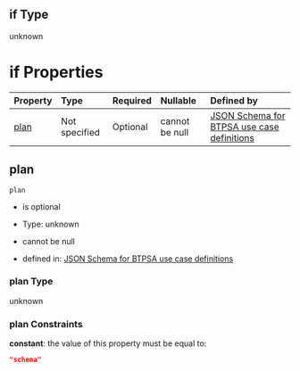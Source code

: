## if Type

unknown

# if Properties

| Property      | Type          | Required | Nullable       | Defined by                                                                                                                                                                                                                                  |
| :------------ | :------------ | :------- | :------------- | :------------------------------------------------------------------------------------------------------------------------------------------------------------------------------------------------------------------------------------------ |
| [plan](#plan) | Not specified | Optional | cannot be null | [JSON Schema for BTPSA use case definitions](btpsa-usecase-properties-services-items-allof-1-then-allof-42-then-allof-2-if-properties-plan.md "undefined#/properties/services/items/allOf/1/then/allOf/42/then/allOf/2/if/properties/plan") |

## plan



`plan`

*   is optional

*   Type: unknown

*   cannot be null

*   defined in: [JSON Schema for BTPSA use case definitions](btpsa-usecase-properties-services-items-allof-1-then-allof-42-then-allof-2-if-properties-plan.md "undefined#/properties/services/items/allOf/1/then/allOf/42/then/allOf/2/if/properties/plan")

### plan Type

unknown

### plan Constraints

**constant**: the value of this property must be equal to:

```json
"schema"
```
